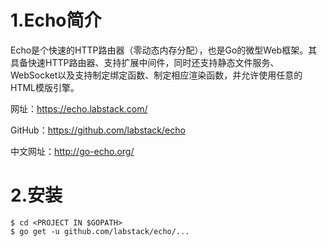 # 1.Echo简介
Echo是个快速的HTTP路由器（零动态内存分配），也是Go的微型Web框架。其具备快速HTTP路由器、支持扩展中间件，同时还支持静态文件服务、WebSocket以及支持制定绑定函数、制定相应渲染函数，并允许使用任意的HTML模版引擎。

网址：https://echo.labstack.com/

GitHub：https://github.com/labstack/echo

中文网址：http://go-echo.org/

# 2.安装

```
$ cd <PROJECT IN $GOPATH>
$ go get -u github.com/labstack/echo/...
```
